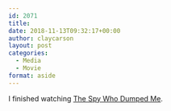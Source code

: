 ```yaml
---
id: 2071
title: 
date: 2018-11-13T09:32:17+00:00
author: claycarson
layout: post
categories: 
  - Media
  - Movie
format: aside
---
```

I finished watching [The Spy Who Dumped Me](https://www.imdb.com/title/tt6663582/).